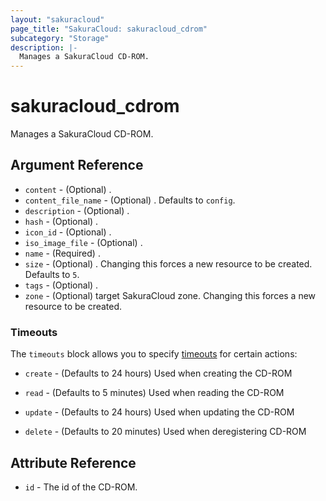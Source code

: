 ```yaml
---
layout: "sakuracloud"
page_title: "SakuraCloud: sakuracloud_cdrom"
subcategory: "Storage"
description: |-
  Manages a SakuraCloud CD-ROM.
---
```


# sakuracloud_cdrom

Manages a SakuraCloud CD-ROM.

## Argument Reference

* `content` - (Optional) .
* `content_file_name` - (Optional) . Defaults to `config`.
* `description` - (Optional) .
* `hash` - (Optional) .
* `icon_id` - (Optional) .
* `iso_image_file` - (Optional) .
* `name` - (Required) .
* `size` - (Optional) . Changing this forces a new resource to be created. Defaults to `5`.
* `tags` - (Optional) .
* `zone` - (Optional) target SakuraCloud zone. Changing this forces a new resource to be created.



### Timeouts

The `timeouts` block allows you to specify [timeouts](https://www.terraform.io/docs/configuration/resources.html#timeouts) for certain actions:

* `create` - (Defaults to 24 hours) Used when creating the CD-ROM

* `read` -   (Defaults to 5 minutes) Used when reading the CD-ROM

* `update` - (Defaults to 24 hours) Used when updating the CD-ROM

* `delete` - (Defaults to 20 minutes) Used when deregistering CD-ROM



## Attribute Reference

* `id` - The id of the CD-ROM.




